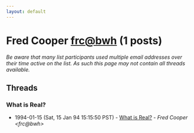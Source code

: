 ```yaml
---
layout: default
---
```


# Fred Cooper <frc@bwh> (1 posts)

_Be aware that many list participants used multiple email addresses over their time active on the list. As such this page may not contain all threads available._

## Threads

### What is Real?
+ 1994-01-15 (Sat, 15 Jan 94 15:15:50 PST) - [What is Real?](/archive/1994/01/6c0badaf1a1eda1c4c5f094fc7bc80607ddd5cd0a4df791de3ca3d8e327a5b38) - _Fred Cooper \<frc@bwh\>_

